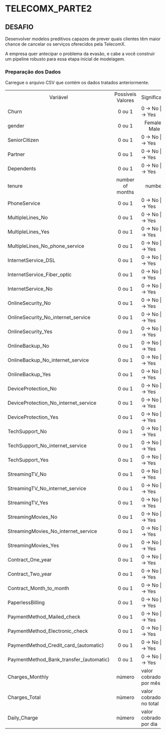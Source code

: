 # TELECOMX_PARTE2

## DESAFIO
Desenvolver modelos preditivos capazes de prever quais clientes têm maior chance de cancelar os serviços oferecidos pela TelecomX.

A empresa quer antecipar o problema da evasão, e cabe a você construir um pipeline robusto para essa etapa inicial de modelagem.

### Preparação dos Dados
Carregue o arquivo CSV que contém os dados tratados anteriormente. 
<table>
 <tr><td align=center>Variável</td><td align=center>Possíveis Valores</td><td align=center>Significado</td></tr>
 <tr><td>Churn</td><td align=center>0 ou 1</td><td>0 -> No | 1 -> Yes</td></tr>
 
 <tr><td>gender</td><td align=center>0 ou 1</td><td align=center>Female | Male</td></tr>
  
 <tr><td>SeniorCitizen</td><td align=center>0 ou 1</td><td>0 -> No | 1 -> Yes</td></tr>

 <tr><td>Partner</td><td align=center>0 ou 1</td><td>0 -> No | 1 -> Yes</td></tr>
 
 <tr><td>Dependents</td><td align=center>0 ou 1</td><td>0 -> No | 1 -> Yes</td></tr>
 
 <tr><td>tenure</td><td align=center>number of months</td><td align=center>number</td></tr>

 <tr><td>PhoneService</td><td align=center>0 ou 1</td><td>0 -> No | 1 -> Yes</td></tr>
 
 <tr><td>MultipleLines_No</td><td align=center>0 ou 1</td><td>0 -> No | 1 -> Yes</td></tr>
 <tr><td>MultipleLines_Yes</td><td align=center>0 ou 1</td><td>0 -> No | 1 -> Yes</td></tr>
 <tr><td>MultipleLines_No_phone_service</td><td align=center>0 ou 1</td><td>0 -> No | 1 -> Yes</td></tr>

 <tr><td>InternetService_DSL</td><td align=center>0 ou 1</td><td>0 -> No | 1 -> Yes</td></tr>
 <tr><td>InternetService_Fiber_optic</td><td align=center>0 ou 1</td><td>0 -> No | 1 -> Yes</td></tr>
 <tr><td>InternetService_No</td><td align=center>0 ou 1</td><td>0 -> No | 1 -> Yes</td></tr>
 
 <tr><td>OnlineSecurity_No</td><td align=center>0 ou 1</td><td>0 -> No | 1 -> Yes</td></tr>
 <tr><td>OnlineSecurity_No_internet_service</td><td align=center>0 ou 1</td><td>0 -> No | 1 -> Yes</td></tr>
 <tr><td>OnlineSecurity_Yes</td><td align=center>0 ou 1</td><td>0 -> No | 1 -> Yes</td></tr>

 <tr><td>OnlineBackup_No</td><td align=center>0 ou 1</td><td>0 -> No | 1 -> Yes</td></tr>
 <tr><td>OnlineBackup_No_internet_service</td><td align=center>0 ou 1</td><td>0 -> No | 1 -> Yes</td></tr>
 <tr><td>OnlineBackup_Yes</td><td align=center>0 ou 1</td><td>0 -> No | 1 -> Yes</td></tr>

 <tr><td>DeviceProtection_No</td><td align=center>0 ou 1</td><td>0 -> No | 1 -> Yes</td></tr>
 <tr><td>DeviceProtection_No_internet_service</td><td align=center>0 ou 1</td><td>0 -> No | 1 -> Yes</td></tr>
 <tr><td>DeviceProtection_Yes</td><td align=center>0 ou 1</td><td>0 -> No | 1 -> Yes</td></tr>

 <tr><td>TechSupport_No</td><td align=center>0 ou 1</td><td>0 -> No | 1 -> Yes</td></tr>
 <tr><td>TechSupport_No_internet_service</td><td align=center>0 ou 1</td><td>0 -> No | 1 -> Yes</td></tr>
 <tr><td>TechSupport_Yes</td><td align=center>0 ou 1</td><td>0 -> No | 1 -> Yes</td></tr>

 <tr><td>StreamingTV_No</td><td align=center>0 ou 1</td><td>0 -> No | 1 -> Yes</td></tr>
 <tr><td>StreamingTV_No_internet_service</td><td align=center>0 ou 1</td><td>0 -> No | 1 -> Yes</td></tr>
 <tr><td>StreamingTV_Yes</td><td align=center>0 ou 1</td><td>0 -> No | 1 -> Yes</td></tr> 

 <tr><td>StreamingMovies_No</td><td align=center>0 ou 1</td><td>0 -> No | 1 -> Yes</td></tr>
 <tr><td>StreamingMovies_No_internet_service</td><td align=center>0 ou 1</td><td>0 -> No | 1 -> Yes</td></tr>
 <tr><td>StreamingMovies_Yes</td><td align=center>0 ou 1</td><td>0 -> No | 1 -> Yes</td></tr> 

 <tr><td>Contract_One_year</td><td align=center>0 ou 1</td><td>0 -> No | 1 -> Yes</td></tr>
 <tr><td>Contract_Two_year</td><td align=center>0 ou 1</td><td>0 -> No | 1 -> Yes</td></tr>
 <tr><td>Contract_Month_to_month</td><td align=center>0 ou 1</td><td>0 -> No | 1 -> Yes</td></tr> 

 <tr><td>PaperlessBilling</td><td align=center>0 ou 1</td><td>0 -> No | 1 -> Yes</td></tr>

 <tr><td>PaymentMethod_Mailed_check</td><td align=center>0 ou 1</td><td>0 -> No | 1 -> Yes</td></tr>
 <tr><td>PaymentMethod_Electronic_check</td><td align=center>0 ou 1</td><td>0 -> No | 1 -> Yes</td></tr>
 <tr><td>PaymentMethod_Credit_card_(automatic)</td><td align=center>0 ou 1</td><td>0 -> No | 1 -> Yes</td></tr> 
 <tr><td>PaymentMethod_Bank_transfer_(automatic)</td><td align=center>0 ou 1</td><td>0 -> No | 1 -> Yes</td></tr> 

 <tr><td>Charges_Monthly</td><td align=center>número</td><td>valor cobrado por mês</td></tr>
 <tr><td>Charges_Total</td><td align=center>número</td><td>valor cobrado no total</td></tr>
 <tr><td>Daily_Charge</td><td align=center>número</td><td>valor cobrado por dia</td></tr>

 
  
</table>
